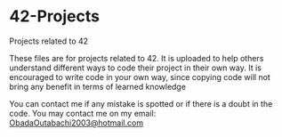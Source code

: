 # 42-Projects
Projects related to 42

These files are for projects related to 42. It is uploaded to help others understand different ways to code their project in their own way. It is encouraged to write code in your own way, since copying code will not bring any benefit in terms of learned knowledge

You can contact me if any mistake is spotted or if there is a doubt in the code.
You may contact me on my email: ObadaOutabachi2003@hotmail.com
